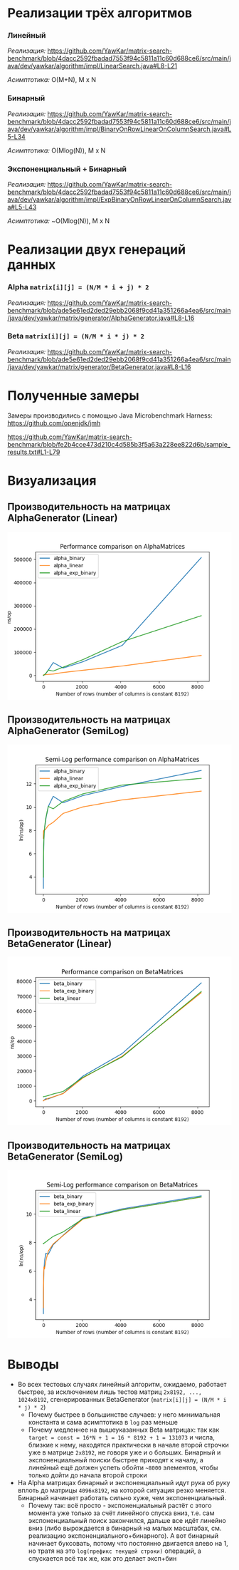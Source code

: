 # Реализации трёх алгоритмов

### Линейный
_Реализация:_
https://github.com/YawKar/matrix-search-benchmark/blob/4dacc2592fbadad7553f94c5811a11c60d688ce6/src/main/java/dev/yawkar/algorithm/impl/LinearSearch.java#L8-L21

_Асимптотика:_ O(M+N), M x N

### Бинарный
_Реализация:_
https://github.com/YawKar/matrix-search-benchmark/blob/4dacc2592fbadad7553f94c5811a11c60d688ce6/src/main/java/dev/yawkar/algorithm/impl/BinaryOnRowLinearOnColumnSearch.java#L5-L34

_Асимптотика:_ O(Mlog(N)), M x N

### Экспоненциальный + Бинарный
_Реализация:_
https://github.com/YawKar/matrix-search-benchmark/blob/4dacc2592fbadad7553f94c5811a11c60d688ce6/src/main/java/dev/yawkar/algorithm/impl/ExpBinaryOnRowLinearOnColumnSearch.java#L5-L43

_Асимптотика:_ ~O(Mlog(N)), M x N

# Реализации двух генераций данных

### Alpha `matrix[i][j] = (N/M * i + j) * 2`
_Реализация:_
https://github.com/YawKar/matrix-search-benchmark/blob/ade5e61ed2ded29ebb2068f9cd41a351266a4ea6/src/main/java/dev/yawkar/matrix/generator/AlphaGenerator.java#L8-L16

### Beta `matrix[i][j] = (N/M * i * j) * 2`
_Реализация:_
https://github.com/YawKar/matrix-search-benchmark/blob/ade5e61ed2ded29ebb2068f9cd41a351266a4ea6/src/main/java/dev/yawkar/matrix/generator/BetaGenerator.java#L8-L16

# Полученные замеры
Замеры производились с помощью Java Microbenchmark Harness: https://github.com/openjdk/jmh

https://github.com/YawKar/matrix-search-benchmark/blob/fe2b4cce473d210c4d585b3f5a63a228ee822d6b/sample_results.txt#L1-L79

# Визуализация

## Производительность на матрицах AlphaGenerator (Linear)
![AlphaMatrices](https://github.com/YawKar/matrix-search-benchmark/raw/master/AlphaMatrices.png)

## Производительность на матрицах AlphaGenerator (SemiLog)
![AlphaMatricesSemiLog](https://github.com/YawKar/matrix-search-benchmark/raw/master/AlphaMatricesSemiLog.png)

## Производительность на матрицах BetaGenerator (Linear)
![BetaMatrices](https://github.com/YawKar/matrix-search-benchmark/raw/master/BetaMatrices.png)

## Производительность на матрицах BetaGenerator (SemiLog)
![BetaMatricesSemiLog](https://github.com/YawKar/matrix-search-benchmark/raw/master/BetaMatricesSemiLog.png)

# Выводы

- Во всех тестовых случаях линейный алгоритм, ожидаемо, работает быстрее, за исключением лишь тестов матриц `2x8192, ..., 1024x8192`,
сгенерированных BetaGenerator (`matrix[i][j] = (N/M * i * j) * 2`)
  - Почему быстрее в большинстве случаев: у него минимальная константа и сама асимптотика в `log` раз меньше
  - Почему медленнее на вышеуказанных Beta матрицах: так как `target = const = 16*N + 1 = 16 * 8192 + 1 = 131073` и числа, 
близкие к нему, находятся практически в начале второй строчки уже в матрице `2x8192`, не говоря уже и о больших. Бинарный и экспоненциальный
поиски быстрее приходят к началу, а линейный ещё должен успеть обойти `~8000` элементов, чтобы только дойти до начала второй строки
- На Alpha матрицах бинарный и экспоненциальный идут рука об руку вплоть до матрицы `4096x8192`, на которой ситуация резко меняется. 
Бинарный начинает работать сильно хуже, чем экспоненциальный.
  - Почему так: всё просто - экспоненциальный растёт с этого момента уже только за счёт линейного спуска вниз, т.е. сам экспоненциальный
поиск закончился, дальше все идёт линейно вниз (либо вырождается в бинарный на малых масштабах, см. реализацию экспоненциального+бинарного). 
А вот бинарный начинает буксовать, потому что постоянно двигается влево на 1, но тратя на это `log(префикс текущей строки)` операций, а спускается
всё так же, как это делает эксп+бин